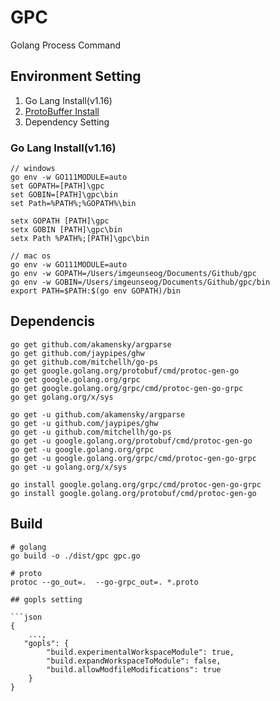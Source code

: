 # GPC

Golang Process Command

## Environment Setting

1. Go Lang Install(v1.16)
2. [ProtoBuffer Install](https://github.com/protocolbuffers/protobuf)
3. Dependency Setting

### Go Lang Install(v1.16)

```shell
// windows
go env -w GO111MODULE=auto
set GOPATH=[PATH]\gpc
set GOBIN=[PATH]\gpc\bin
set Path=%PATH%;%GOPATH%\bin

setx GOPATH [PATH]\gpc
setx GOBIN [PATH]\gpc\bin
setx Path %PATH%;[PATH]\gpc\bin
```

```shell
// mac os
go env -w GO111MODULE=auto
go env -w GOPATH=/Users/imgeunseog/Documents/Github/gpc
go env -w GOBIN=/Users/imgeunseog/Documents/Github/gpc/bin
export PATH=$PATH:$(go env GOPATH)/bin
```

## Dependencis

```shell
go get github.com/akamensky/argparse
go get github.com/jaypipes/ghw
go get github.com/mitchellh/go-ps
go get google.golang.org/protobuf/cmd/protoc-gen-go
go get google.golang.org/grpc
go get google.golang.org/grpc/cmd/protoc-gen-go-grpc
go get golang.org/x/sys

go get -u github.com/akamensky/argparse
go get -u github.com/jaypipes/ghw
go get -u github.com/mitchellh/go-ps
go get -u google.golang.org/protobuf/cmd/protoc-gen-go
go get -u google.golang.org/grpc
go get -u google.golang.org/grpc/cmd/protoc-gen-go-grpc
go get -u golang.org/x/sys

go install google.golang.org/grpc/cmd/protoc-gen-go-grpc
go install google.golang.org/protobuf/cmd/protoc-gen-go
```

## Build

````shell
# golang
go build -o ./dist/gpc gpc.go

# proto
protoc --go_out=.  --go-grpc_out=. *.proto

## gopls setting

```json
{
    ...,
   "gopls": {
        "build.experimentalWorkspaceModule": true,
        "build.expandWorkspaceToModule": false,
        "build.allowModfileModifications": true
    }
}
````
